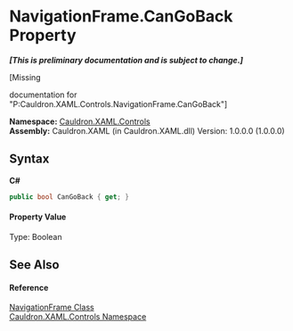 # NavigationFrame.CanGoBack Property 
 _**\[This is preliminary documentation and is subject to change.\]**_

\[Missing <summary> documentation for "P:Cauldron.XAML.Controls.NavigationFrame.CanGoBack"\]

**Namespace:**&nbsp;<a href="N_Cauldron_XAML_Controls">Cauldron.XAML.Controls</a><br />**Assembly:**&nbsp;Cauldron.XAML (in Cauldron.XAML.dll) Version: 1.0.0.0 (1.0.0.0)

## Syntax

**C#**<br />
``` C#
public bool CanGoBack { get; }
```


#### Property Value
Type: Boolean

## See Also


#### Reference
<a href="T_Cauldron_XAML_Controls_NavigationFrame">NavigationFrame Class</a><br /><a href="N_Cauldron_XAML_Controls">Cauldron.XAML.Controls Namespace</a><br />